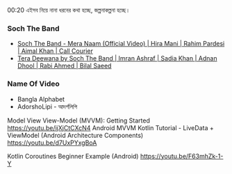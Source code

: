 

00:20
এইসব নিয়ে নানা ধরনের কথা হচ্ছে, জল্পনাকল্পনা হচ্ছে।

### Soch The Band
- [Soch The Band - Mera Naam (Official Video) | Hira Mani | Rahim Pardesi | Aimal Khan | Call Courier](https://youtu.be/4voxaB9_-CE)
- [Tera Deewana by Soch The Band | Imran Ashraf | Sadia Khan | Adnan Dhool | Rabi Ahmed | Bilal Saeed](https://youtu.be/39U4i_gUsQA)

### Name Of Video
* Bangla Alphabet
* AdorshoLipi - আদর্শলিপি


Model View View-Model (MVVM): Getting Started
https://youtu.be/ijXjCtCXcN4
Android MVVM Kotlin Tutorial - LiveData + ViewModel (Android Architecture Components)
https://youtu.be/d7UxPYxgBoA

Kotlin Coroutines Beginner Example (Android)
https://youtu.be/F63mhZk-1-Y
